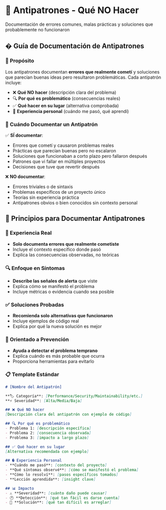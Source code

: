 # 🔴 Antipatrones - Qué NO Hacer

Documentación de errores comunes, malas prácticas y soluciones que probablemente no funcionaron

## � Guía de Documentación de Antipatrones

### 🎯 Propósito
Los antipatrones documentan **errores que realmente cometí** y soluciones que parecían buenas ideas pero resultaron problemáticas. Cada antipatrón incluye:
- ❌ **Qué NO hacer** (descripción clara del problema)
- 🔍 **Por qué es problemático** (consecuencias reales)
- ✅ **Qué hacer en su lugar** (alternativa comprobada)
- 💭 **Experiencia personal** (cuándo me pasó, qué aprendí)

### 📝 Cuándo Documentar un Antipatrón

✅ **SÍ documentar**:
- Errores que cometí y causaron problemas reales
- Prácticas que parecían buenas pero no escalaron
- Soluciones que funcionaban a corto plazo pero fallaron después
- Patrones que vi fallar en múltiples proyectos
- Decisiones que tuve que revertir después

❌ **NO documentar**:
- Errores triviales o de sintaxis
- Problemas específicos de un proyecto único
- Teorías sin experiencia práctica
- Antipatrones obvios o bien conocidos sin contexto personal

## 🎯 Principios para Documentar Antipatrones

### 💭 Experiencia Real
- **Solo documenta errores que realmente cometiste**
- Incluye el contexto específico donde pasó
- Explica las consecuencias observadas, no teóricas

### 🔍 Enfoque en Síntomas
- **Describe las señales de alerta** que viste
- Explica cómo se manifestó el problema
- Incluye métricas o evidencia cuando sea posible

### ✅ Soluciones Probadas
- **Recomienda solo alternativas que funcionaron**
- Incluye ejemplos de código real
- Explica por qué la nueva solución es mejor

### 🎯 Orientado a Prevención
- **Ayuda a detectar el problema temprano**
- Explica cuándo es más probable que ocurra
- Proporciona herramientas para evitarlo

### 📋 Template Estándar
```markdown
# [Nombre del Antipatrón]

**🏷️ Categoría**: [Performance/Security/Maintainability/etc.]  
**⚡ Severidad**: [Alta/Media/Baja]

## ❌ Qué NO hacer
[Descripción clara del antipatrón con ejemplo de código]

## 🔍 Por qué es problemático
- Problema 1: [descripción específica]
- Problema 2: [consecuencia observada]
- Problema 3: [impacto a largo plazo]

## ✅ Qué hacer en su lugar
[Alternativa recomendada con ejemplo]

## � Experiencia Personal
- **Cuándo me pasó**: [contexto del proyecto]
- **Qué síntomas observé**: [cómo se manifestó el problema]
- **Cómo lo resolví**: [pasos específicos tomados]
- **Lección aprendida**: [insight clave]

## 📊 Impacto
- ⚠️ **Severidad**: [cuánto daño puede causar]
- 🕐 **Detección**: [qué tan fácil es darse cuenta]
- 🔧 **Solución**: [qué tan difícil es arreglar]
```
